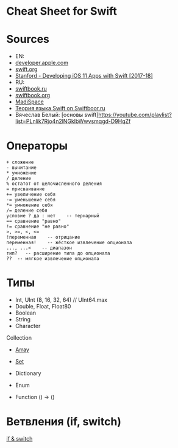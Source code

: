 # Cheat Sheet for Swift

# Sources
* EN:
 * [developer.apple.com](https://developer.apple.com/documentation/swift/)
 * [swift.org](https://www.swift.org)
 * [Stanford - Developing iOS 11 Apps with Swift [2017-18]](https://youtube.com/playlist?list=PL3d_SFOiG7_8ofjyKzX6Nl1wZehbdiZC_)
* RU:
 * [swiftbook.ru](https://swiftbook.ru)
 * [swiftbook.org](https://swiftbook.org/courses)
 * [MadiSpace](https://www.youtube.com/MadiSpace)
 * [Теория языка Swift on Swiftboor.ru](https://www.youtube.com/playlist?list=PLtovLaW_R9-PUVWIFRq_V6s4JxE_Mj2ha)
 * Вячеслав Белый: [основы swift]https://youtube.com/playlist?list=PLnlik7Rjo4n2lNGklbWwvsmqgd-D9HqZf

# Операторы
```
+ сложение
- вычитание
* умножение
/ деление
% остатот от целочисленного деления
= присваивание
+= увеличение себя
-= уменьшение себя
*= умножение себя
/= деление себя
условие ? да : нет    -- тернарный
== сравнение "равно"
!= сравнение "не равно"
>, >=, <, <=
!переменная    -- отрицание
переменная!    -- жёсткое извлечение опционала
..., ...<    -- диапазон
тип?   -- расширение типа до опционала
??  -- мягкое извлечение опционала
```

# Типы

* Int, UInt (8, 16, 32, 64) // UInt64.max
* Double, Float, Float80
* Boolean
* String
* Character

Collection
* [Array](https://github.com/Guzei/swift/blob/10300af73d954aced674c1ec27ebd47f5e912f3f/array.playground/Contents.swift)
* [Set](https://github.com/Guzei/swift/blob/10300af73d954aced674c1ec27ebd47f5e912f3f/set.playground/Contents.swift)
* Dictionary

* Enum
* Function () -> ()

# Ветвления (if, switch)
[if & switch](https://github.com/Guzei/swift/blob/10300af73d954aced674c1ec27ebd47f5e912f3f/branching.playground/Contents.swift)
